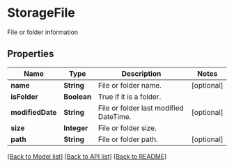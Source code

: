 ﻿
# StorageFile
File or folder information

## Properties
Name | Type | Description | Notes
------------ | ------------- | ------------- | -------------
**name** | **String** | File or folder name. | [optional]
**isFolder** | **Boolean** | True if it is a folder. | 
**modifiedDate** | **String** | File or folder last modified DateTime. | [optional]
**size** | **Integer** | File or folder size. | 
**path** | **String** | File or folder path. | [optional]


[[Back to Model list]](../README.md#documentation-for-models) [[Back to API list]](../README.md#documentation-for-api-endpoints) [[Back to README]](../README.md)


